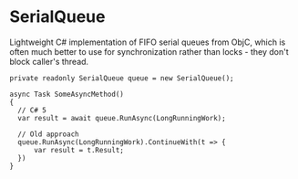 # SerialQueue
Lightweight C# implementation of FIFO serial queues from ObjC, which is often much better to use for synchronization rather than locks - they don't block caller's thread.

    private readonly SerialQueue queue = new SerialQueue();
    
    async Task SomeAsyncMethod()
    {
      // C# 5
      var result = await queue.RunAsync(LongRunningWork);
    
      // Old approach
      queue.RunAsync(LongRunningWork).ContinueWith(t => {
          var result = t.Result;
      })
    }

